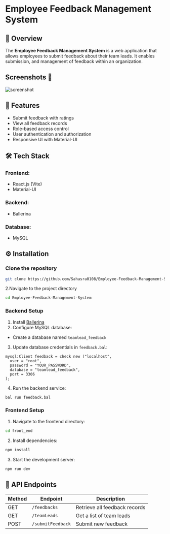 # Employee Feedback Management System

## 📌 Overview
The **Employee Feedback Management System** is a web application that allows employees to submit feedback about their team leads. It enables submission, and management of feedback within an organization.

##  Screenshots 📸
![screenshot](https://github.com/user-attachments/assets/93cdb86b-9d66-4526-88bb-5048a4d9929f)


## 🚀 Features
- Submit feedback with ratings
- View all feedback records
- Role-based access control
- User authentication and authorization
- Responsive UI with Material-UI

## 🛠️ Tech Stack
### Frontend:
- React.js (Vite)
- Material-UI


### Backend:
- Ballerina
### Database:
- MySQL

## ⚙️ Installation
### Clone the repository
```bash
git clone https://github.com/Sahasra0108/Employee-Feedback-Management-System.git
```
2.Navigate to the project directory
```bash
cd Employee-Feedback-Management-System
```

### Backend Setup
1. Install [Ballerina](https://ballerina.io/downloads/)
2. Configure MySQL database:
- Create a database named `teamlead_feedback`
3. Update database credentials in `feedback.bal`:
```ballerina
mysql:Client feedback = check new ("localhost",
  user = "root",
  password = "YOUR_PASSWORD",
  database = "teamlead_feedback",
  port = 3306
);
```
4. Run the backend service:
```bash
bal run feedback.bal
```

### Frontend Setup
1. Navigate to the frontend directory:
```bash
cd front_end
```
2. Install dependencies:
```bash
npm install
```
3. Start the development server:
```bash
npm run dev
```

## 🔗 API Endpoints
| Method | Endpoint        | Description |
|--------|----------------|-------------|
| GET    | `/feedbacks`    | Retrieve all feedback records |
| GET    | `/teamLeads`    | Get a list of team leads |
| POST   | `/submitFeedback` | Submit new feedback |

